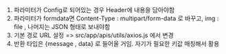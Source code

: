 
1. 파라미터가 Config로 되어있는 경우 Header에 내용을 담아야함
2. 파라미터가 formdata면 Content-Type : multipart/form-data 로 바꾸고, img : file , 나머지는 JSON 형태로 보내야함
3. 기본 경로 URL 설정  =>  src/app/apis/utils/axios.js 에서 변경 
4. 반환 타입은 {message , data} 로 들어올 거임. 자기가 필요한 키값 매칭해서 활용 